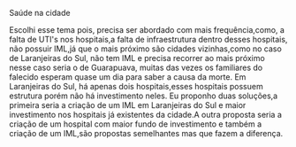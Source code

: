 Saúde na cidade

Escolhi esse tema pois, precisa ser abordado com mais frequência,como, a falta de UTI's nos hospitais,a falta de infraestrutura dentro desses hospitais, não possuir IML,já que o mais próximo são cidades vizinhas,como no caso de Laranjeiras do Sul, não tem  IML e precisa recorrer ao mais próximo nesse caso  seria o de Guarapuava, muitas das vezes os familiares do falecido esperam quase um dia para saber a causa da morte. Em Laranjeiras do Sul, há apenas dois hospitais,esses hospitais possuem estrutura porém não há investimento neles.
 Eu proponho duas soluções,a primeira seria a criação de um IML em Laranjeiras do Sul e maior investimento nos hospitais já existentes da cidade.A outra proposta seria a criação de um hospital com maior fundo de investimento e também a criação de um IML,são propostas semelhantes mas que fazem a diferença.
